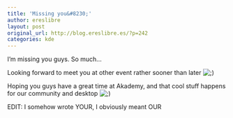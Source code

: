 ```yaml
---
title: 'Missing you&#8230;'
author: ereslibre
layout: post
original_url: http://blog.ereslibre.es/?p=242
categories: kde
---
```

I’m missing you guys. So much…

Looking forward to meet you at other event rather sooner than later ![;)][1] 

 [1]: http://blog.ereslibre.es/wp-includes/images/smilies/icon_wink.gif

Hoping you guys have a great time at Akademy, and that cool stuff happens for our community and desktop ![;)][1] 

EDIT: I somehow wrote YOUR, I obviously meant OUR
